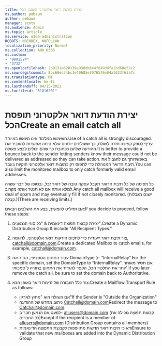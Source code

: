 ```yaml
---
title: יצירת הודעת דואר אלקטרוני תופסת הכל
ms.author: pebaum
author: pebaum
manager: scotv
ms.audience: Admin
ms.topic: article
ms.service: o365-administration
ROBOTS: NOINDEX, NOFOLLOW
localization_priority: Normal
ms.collection: Adm_O365
ms.custom:
- "9001524"
- "3732"
ms.openlocfilehash: 2b9131a620139a93ddb844fd49d8fa2ed68e52c2
ms.sourcegitcommit: 8bc60ec34bc1e40685e3976576e04a2623f63a7c
ms.translationtype: MT
ms.contentlocale: he-IL
ms.lasthandoff: 04/15/2021
ms.locfileid: "51816201"
---
```

# <a name="create-an-email-catch-all"></a><span data-ttu-id="2799c-102">יצירת הודעת דואר אלקטרוני תופסת הכל</span><span class="sxs-lookup"><span data-stu-id="2799c-102">Create an email catch all</span></span>

<span data-ttu-id="2799c-103">השימוש במלכוד אינו מיואש במיוחד.</span><span class="sxs-lookup"><span data-stu-id="2799c-103">Use of a catch all is strongly discouraged.</span></span> <span data-ttu-id="2799c-104">עדיף לספק קפיצה חזרה לשולח, כך ששולחים יודעים שלא היתה אפשרות להעביר את ההודעה שלהם ככתובת כך שהם יכולים לבצע פעולה.</span><span class="sxs-lookup"><span data-stu-id="2799c-104">It is better to provide a bounce back to the sender letting senders know their message could not be delivered as addressed so they can take action.</span></span> <span data-ttu-id="2799c-105">באפשרותך גם להגביל את תיבת הדואר המנוהלת כדי לתפוס רק כתובות דואר אלקטרוני חוקיות בעבר.</span><span class="sxs-lookup"><span data-stu-id="2799c-105">You can also limit the monitored mailbox to only catch formerly valid email addresses.</span></span> 

<span data-ttu-id="2799c-106">כל תפיסה של כל תיבת הדואר תקבל עסקה טובה של דואר זבל, ובסופו של דבר עשויה למלא אותה אם לא תנטר אותה מקרוב.</span><span class="sxs-lookup"><span data-stu-id="2799c-106">Any catch all mailbox will receive a good deal of spam and may eventually fill if not closely monitored.</span></span> <span data-ttu-id="2799c-107">(ישנם מגבלות קבלה.)</span><span class="sxs-lookup"><span data-stu-id="2799c-107">(There are receiving limits.)</span></span> 

<span data-ttu-id="2799c-108">אם תחליט להמשיך, בצע את השלבים הבאים:</span><span class="sxs-lookup"><span data-stu-id="2799c-108">If you decide to proceed, follow these steps:</span></span>

1. <span data-ttu-id="2799c-109">יצירת קבוצת תפוצה דינאמית & "כל סוגי הנמענים".</span><span class="sxs-lookup"><span data-stu-id="2799c-109">Create a Dynamic Distribution Group & include "All Recipient Types."</span></span>

2. <span data-ttu-id="2799c-110">צור תיבת דואר ייעודית כדי לתפוס הודעות דואר אלקטרוני, לדוגמה, catchall@domain.com.</span><span class="sxs-lookup"><span data-stu-id="2799c-110">Create a dedicated Mailbox to catch emails, for example, catchall@domain.com.</span></span>

3. <span data-ttu-id="2799c-111">עבור התחום הספציפי, הגדר את DomainType ל- "InternalRelay".</span><span class="sxs-lookup"><span data-stu-id="2799c-111">For the specific domain, set the DomainType to “InternalRelay”.</span></span> <span data-ttu-id="2799c-112">אם תסיר מאוחר יותר את התלכוד הכל, הקפד להגדיר את התחום בחזרה ל'סמכותי'.</span><span class="sxs-lookup"><span data-stu-id="2799c-112">If you later remove the catch all, be sure to set the domain back to Authoritative.</span></span>

4. <span data-ttu-id="2799c-113">צור כלל תעבורה של זרימת דואר באופן הבא:</span><span class="sxs-lookup"><span data-stu-id="2799c-113">Create a Mailflow Transport Rule as follows:</span></span>

    - <span data-ttu-id="2799c-114">אם השולח הוא "מחוץ לארגון"</span><span class="sxs-lookup"><span data-stu-id="2799c-114">If the Sender is "Outside the Organization"</span></span>
    - <span data-ttu-id="2799c-115">ניתוב מחדש של ההודעה Catchall@domain.com</span><span class="sxs-lookup"><span data-stu-id="2799c-115">Redirect the message to Catchall@domain.com</span></span>
    - <span data-ttu-id="2799c-116">למעט אם הנמען חבר ב- allusers@domain.com (קבוצת תפוצה מכילה את כל החברים)</span><span class="sxs-lookup"><span data-stu-id="2799c-116">Except if the recipient is a member of allusers@domain.com (Distribution Group contains all members)</span></span>
    - <span data-ttu-id="2799c-117">ודא כי תיבות דואר חדשות מתווספות לקבוצת התפוצה הדינאמית</span><span class="sxs-lookup"><span data-stu-id="2799c-117">Ensure to validate that new mailboxes are added into the Dynamic Distribution Group</span></span>
